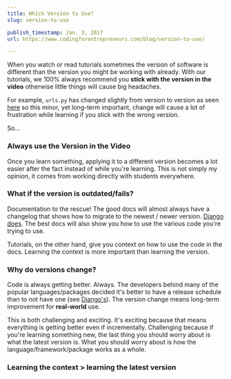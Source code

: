 ```yaml
---
title: Which Version to Use?
slug: version-to-use

publish_timestamp: Jan. 3, 2017
url: https://www.codingforentrepreneurs.com/blog/version-to-use/

---
```



When you watch or read tutorials sometimes the version of software is different than the version you might be working with already. With our tutorials, we 100% always recommend you **stick with the version in the video** otherwise little things will cause big headaches. 

For example, `urls.py` has changed slightly from version to version as seen [here](https://www.codingforentrepreneurs.com/blog/new-url-structure-django-110) so this minor, yet long-term important, change will cause a lot of frustration while learning if you stick with the wrong version.

So...

### Always use the Version in the Video

Once you learn something, applying it to a different version becomes a lot easier after the fact instead of while you're learning. This is not simply my opinion, it comes from working directly with students everywhere. 


### What if the version is outdated/fails? 
Documentation to the rescue! The good docs will almost always have a changelog that shows how to migrate to the newest / newer version. [Django does](https://docs.djangoproject.com/en/dev/releases/). The best docs will also show you how to use the various code you're trying to use.

Tutorials, on the other hand, give you context on how to use the code in the docs. Learning the context is more important than learning the version.


### Why do versions change? 
Code is always getting better. Always. The developers behind many of the popular languages/packages decided it's better to have a release schedule than to not have one (see [Django's](https://www.djangoproject.com/download/)). The version change means long-term improvement for **real-world** use. 

This is both challenging and exciting. It's exciting because that means everything is getting better even if incrementally. Challenging because if you're learning something new, the last thing you should worry about is what the latest version is. What you should worry about is how the language/framework/package works as a whole.


### Learning the context > learning the latest version
